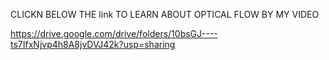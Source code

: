 CLICKN BELOW THE link TO LEARN ABOUT OPTICAL FLOW BY MY VIDEO

https://drive.google.com/drive/folders/10bsGJ----ts7IfxNjvp4h8A8jvDVJ42k?usp=sharing
